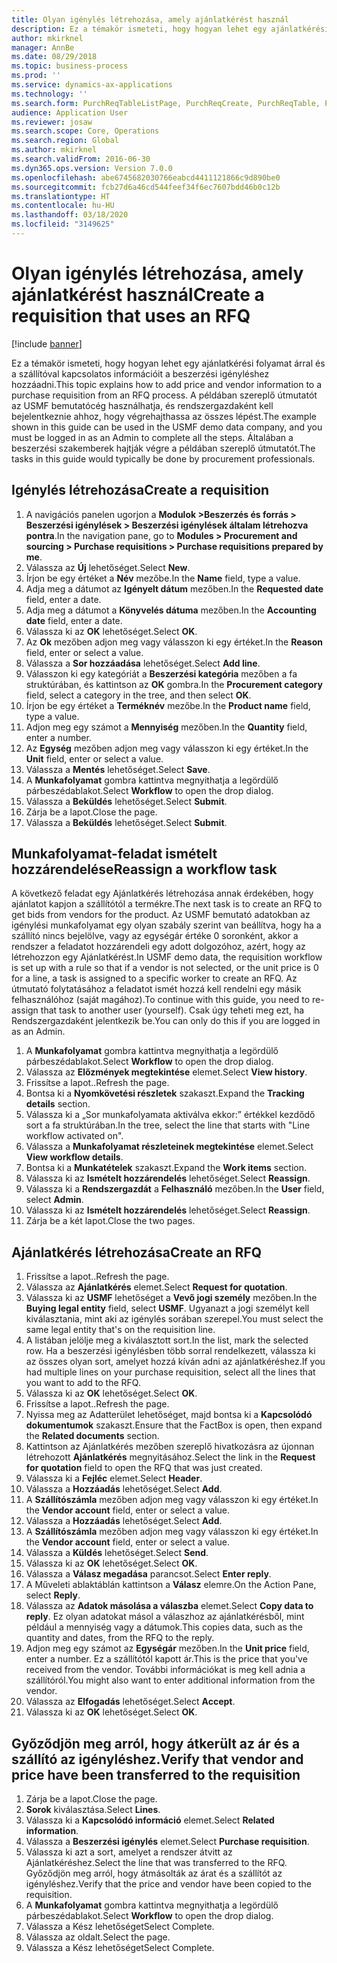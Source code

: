 ```yaml
---
title: Olyan igénylés létrehozása, amely ajánlatkérést használ
description: Ez a témakör ismeteti, hogy hogyan lehet egy ajánlatkérési folyamat árral és a szállítóval kapcsolatos információit a beszerzési igényléshez hozzáadni.
author: mkirknel
manager: AnnBe
ms.date: 08/29/2018
ms.topic: business-process
ms.prod: ''
ms.service: dynamics-ax-applications
ms.technology: ''
ms.search.form: PurchReqTableListPage, PurchReqCreate, PurchReqTable, PurchReqLineRelatedDocuments, EcoResCategorySingleLookup, PurchReqWorkflowDropDialog, WorkflowSubmitDialog, WorkflowStatus, WorkflowWorkItemActionDialog, WorkflowUserListLookup, PurchReqCopyRFQ, SysDataAreaSelectLookup, PurchRFQCaseTable, PurchRFQEditLines, PurchRFQReplyTable, UnitOfMeasureLookup
audience: Application User
ms.reviewer: josaw
ms.search.scope: Core, Operations
ms.search.region: Global
ms.author: mkirknel
ms.search.validFrom: 2016-06-30
ms.dyn365.ops.version: Version 7.0.0
ms.openlocfilehash: abe6745682030766eabcd4411121866c9d890be0
ms.sourcegitcommit: fcb27d6a46cd544feef34f6ec7607bdd46b0c12b
ms.translationtype: HT
ms.contentlocale: hu-HU
ms.lasthandoff: 03/18/2020
ms.locfileid: "3149625"
---
```

# <a name="create-a-requisition-that-uses-an-rfq"></a><span data-ttu-id="44f64-103">Olyan igénylés létrehozása, amely ajánlatkérést használ</span><span class="sxs-lookup"><span data-stu-id="44f64-103">Create a requisition that uses an RFQ</span></span>

[!include [banner](../../includes/banner.md)]

<span data-ttu-id="44f64-104">Ez a témakör ismeteti, hogy hogyan lehet egy ajánlatkérési folyamat árral és a szállítóval kapcsolatos információit a beszerzési igényléshez hozzáadni.</span><span class="sxs-lookup"><span data-stu-id="44f64-104">This topic explains how to add price and vendor information to a purchase requisition from an RFQ process.</span></span> <span data-ttu-id="44f64-105">A példában szereplő útmutatót az USMF bemutatócég használhatja, és rendszergazdaként kell bejelentkeznie ahhoz, hogy végrehajthassa az összes lépést.</span><span class="sxs-lookup"><span data-stu-id="44f64-105">The example shown in this guide can be used in the USMF demo data company, and you must be logged in as an Admin to complete all the steps.</span></span> <span data-ttu-id="44f64-106">Általában a beszerzési szakemberek hajtják végre a példában szereplő útmutatót.</span><span class="sxs-lookup"><span data-stu-id="44f64-106">The tasks in this guide would typically be done by procurement professionals.</span></span>


## <a name="create-a-requisition"></a><span data-ttu-id="44f64-107">Igénylés létrehozása</span><span class="sxs-lookup"><span data-stu-id="44f64-107">Create a requisition</span></span>
1. <span data-ttu-id="44f64-108">A navigációs panelen ugorjon a **Modulok >Beszerzés és forrás > Beszerzési igénylések > Beszerzési igénylések általam létrehozva pontra**.</span><span class="sxs-lookup"><span data-stu-id="44f64-108">In the navigation pane, go to **Modules > Procurement and sourcing > Purchase requisitions > Purchase requisitions prepared by me**.</span></span>
2. <span data-ttu-id="44f64-109">Válassza az **Új** lehetőséget.</span><span class="sxs-lookup"><span data-stu-id="44f64-109">Select **New**.</span></span>
3. <span data-ttu-id="44f64-110">Írjon be egy értéket a **Név** mezőbe.</span><span class="sxs-lookup"><span data-stu-id="44f64-110">In the **Name** field, type a value.</span></span>
4. <span data-ttu-id="44f64-111">Adja meg a dátumot az **Igényelt dátum** mezőben.</span><span class="sxs-lookup"><span data-stu-id="44f64-111">In the **Requested date** field, enter a date.</span></span>
5. <span data-ttu-id="44f64-112">Adja meg a dátumot a **Könyvelés dátuma** mezőben.</span><span class="sxs-lookup"><span data-stu-id="44f64-112">In the **Accounting date** field, enter a date.</span></span>
6. <span data-ttu-id="44f64-113">Válassza ki az **OK** lehetőséget.</span><span class="sxs-lookup"><span data-stu-id="44f64-113">Select **OK**.</span></span>
7. <span data-ttu-id="44f64-114">Az **Ok** mezőben adjon meg vagy válasszon ki egy értéket.</span><span class="sxs-lookup"><span data-stu-id="44f64-114">In the **Reason** field, enter or select a value.</span></span>
8. <span data-ttu-id="44f64-115">Válassza a **Sor hozzáadása** lehetőséget.</span><span class="sxs-lookup"><span data-stu-id="44f64-115">Select **Add line**.</span></span>
9. <span data-ttu-id="44f64-116">Válasszon ki egy kategóriát a **Beszerzési kategória** mezőben a fa struktúrában, és kattintson az **OK** gombra.</span><span class="sxs-lookup"><span data-stu-id="44f64-116">In the **Procurement category** field, select a category in the tree, and then select **OK**.</span></span>
10. <span data-ttu-id="44f64-117">Írjon be egy értéket a **Terméknév** mezőbe.</span><span class="sxs-lookup"><span data-stu-id="44f64-117">In the **Product name** field, type a value.</span></span>
11. <span data-ttu-id="44f64-118">Adjon meg egy számot a **Mennyiség** mezőben.</span><span class="sxs-lookup"><span data-stu-id="44f64-118">In the **Quantity** field, enter a number.</span></span>
12. <span data-ttu-id="44f64-119">Az **Egység** mezőben adjon meg vagy válasszon ki egy értéket.</span><span class="sxs-lookup"><span data-stu-id="44f64-119">In the **Unit** field, enter or select a value.</span></span>
13. <span data-ttu-id="44f64-120">Válassza a **Mentés** lehetőséget.</span><span class="sxs-lookup"><span data-stu-id="44f64-120">Select **Save**.</span></span>
14. <span data-ttu-id="44f64-121">A **Munkafolyamat** gombra kattintva megnyithatja a legördülő párbeszédablakot.</span><span class="sxs-lookup"><span data-stu-id="44f64-121">Select **Workflow** to open the drop dialog.</span></span>
15. <span data-ttu-id="44f64-122">Válassza a **Beküldés** lehetőséget.</span><span class="sxs-lookup"><span data-stu-id="44f64-122">Select **Submit**.</span></span>
16. <span data-ttu-id="44f64-123">Zárja be a lapot.</span><span class="sxs-lookup"><span data-stu-id="44f64-123">Close the page.</span></span>
17. <span data-ttu-id="44f64-124">Válassza a **Beküldés** lehetőséget.</span><span class="sxs-lookup"><span data-stu-id="44f64-124">Select **Submit**.</span></span>

## <a name="reassign-a-workflow-task"></a><span data-ttu-id="44f64-125">Munkafolyamat-feladat ismételt hozzárendelése</span><span class="sxs-lookup"><span data-stu-id="44f64-125">Reassign a workflow task</span></span>
<span data-ttu-id="44f64-126">A következő feladat egy Ajánlatkérés létrehozása annak érdekében, hogy ajánlatot kapjon a szállítótól a termékre.</span><span class="sxs-lookup"><span data-stu-id="44f64-126">The next task is to create an RFQ to get bids from vendors for the product.</span></span> <span data-ttu-id="44f64-127">Az USMF bemutató adatokban az igénylési munkafolyamat egy olyan szabály szerint van beállítva, hogy ha a szállító nincs bejelölve, vagy az egységár értéke 0 soronként, akkor a rendszer a feladatot hozzárendeli egy adott dolgozóhoz, azért, hogy az létrehozzon egy Ajánlatkérést.</span><span class="sxs-lookup"><span data-stu-id="44f64-127">In USMF demo data, the requisition workflow is set up with a rule so that if a vendor is not selected, or the unit price is 0 for a line, a task is assigned to a specific worker to create an RFQ.</span></span> <span data-ttu-id="44f64-128">Az útmutató folytatásához a feladatot ismét hozzá kell rendelni egy másik felhasználóhoz (saját magához).</span><span class="sxs-lookup"><span data-stu-id="44f64-128">To continue with this guide, you need to re-assign that task to another user (yourself).</span></span> <span data-ttu-id="44f64-129">Csak úgy teheti meg ezt, ha Rendszergazdaként jelentkezik be.</span><span class="sxs-lookup"><span data-stu-id="44f64-129">You can only do this if you are logged in as an Admin.</span></span>  

1. <span data-ttu-id="44f64-130">A **Munkafolyamat** gombra kattintva megnyithatja a legördülő párbeszédablakot.</span><span class="sxs-lookup"><span data-stu-id="44f64-130">Select **Workflow** to open the drop dialog.</span></span>
2. <span data-ttu-id="44f64-131">Válassza az **Előzmények megtekintése** elemet.</span><span class="sxs-lookup"><span data-stu-id="44f64-131">Select **View history**.</span></span>
3. <span data-ttu-id="44f64-132">Frissítse a lapot..</span><span class="sxs-lookup"><span data-stu-id="44f64-132">Refresh the page.</span></span>
4. <span data-ttu-id="44f64-133">Bontsa ki a **Nyomkövetési részletek** szakaszt.</span><span class="sxs-lookup"><span data-stu-id="44f64-133">Expand the **Tracking details** section.</span></span>
5. <span data-ttu-id="44f64-134">Válassza ki a „Sor munkafolyamata aktiválva ekkor:” értékkel kezdődő sort a fa struktúrában.</span><span class="sxs-lookup"><span data-stu-id="44f64-134">In the tree, select the line that starts with "Line workflow activated on".</span></span>
6. <span data-ttu-id="44f64-135">Válassza a **Munkafolyamat részleteinek megtekintése** elemet.</span><span class="sxs-lookup"><span data-stu-id="44f64-135">Select **View workflow details**.</span></span>
7. <span data-ttu-id="44f64-136">Bontsa ki a **Munkatételek** szakaszt.</span><span class="sxs-lookup"><span data-stu-id="44f64-136">Expand the **Work items** section.</span></span>
8. <span data-ttu-id="44f64-137">Válassza ki az **Ismételt hozzárendelés** lehetőséget.</span><span class="sxs-lookup"><span data-stu-id="44f64-137">Select **Reassign**.</span></span>
9. <span data-ttu-id="44f64-138">Válassza ki a **Rendszergazdát** a **Felhasználó** mezőben.</span><span class="sxs-lookup"><span data-stu-id="44f64-138">In the **User** field, select **Admin**.</span></span>
10. <span data-ttu-id="44f64-139">Válassza ki az **Ismételt hozzárendelés** lehetőséget.</span><span class="sxs-lookup"><span data-stu-id="44f64-139">Select **Reassign**.</span></span>
11. <span data-ttu-id="44f64-140">Zárja be a két lapot.</span><span class="sxs-lookup"><span data-stu-id="44f64-140">Close the two pages.</span></span>

## <a name="create-an-rfq"></a><span data-ttu-id="44f64-141">Ajánlatkérés létrehozása</span><span class="sxs-lookup"><span data-stu-id="44f64-141">Create an RFQ</span></span>

1. <span data-ttu-id="44f64-142">Frissítse a lapot..</span><span class="sxs-lookup"><span data-stu-id="44f64-142">Refresh the page.</span></span>
2. <span data-ttu-id="44f64-143">Válassza az **Ajánlatkérés** elemet.</span><span class="sxs-lookup"><span data-stu-id="44f64-143">Select **Request for quotation**.</span></span>
3. <span data-ttu-id="44f64-144">Válassza ki az **USMF** lehetőséget a **Vevő jogi személy** mezőben.</span><span class="sxs-lookup"><span data-stu-id="44f64-144">In the **Buying legal entity** field, select **USMF**.</span></span> <span data-ttu-id="44f64-145">Ugyanazt a jogi személyt kell kiválasztania, mint aki az igénylés sorában szerepel.</span><span class="sxs-lookup"><span data-stu-id="44f64-145">You must select the same legal entity that's on the requisition line.</span></span>  
4. <span data-ttu-id="44f64-146">A listában jelölje meg a kiválasztott sort.</span><span class="sxs-lookup"><span data-stu-id="44f64-146">In the list, mark the selected row.</span></span> <span data-ttu-id="44f64-147">Ha a beszerzési igénylésben több sorral rendelkezett, válassza ki az összes olyan sort, amelyet hozzá kíván adni az ajánlatkéréshez.</span><span class="sxs-lookup"><span data-stu-id="44f64-147">If you had multiple lines on your purchase requisition, select all the lines that you want to add to the RFQ.</span></span>  
5. <span data-ttu-id="44f64-148">Válassza ki az **OK** lehetőséget.</span><span class="sxs-lookup"><span data-stu-id="44f64-148">Select **OK**.</span></span>
6. <span data-ttu-id="44f64-149">Frissítse a lapot..</span><span class="sxs-lookup"><span data-stu-id="44f64-149">Refresh the page.</span></span>
7. <span data-ttu-id="44f64-150">Nyissa meg az Adatterület lehetőséget, majd bontsa ki a **Kapcsolódó dokumentumok** szakaszt.</span><span class="sxs-lookup"><span data-stu-id="44f64-150">Ensure that the FactBox is open, then expand the **Related documents** section.</span></span>
8. <span data-ttu-id="44f64-151">Kattintson az Ajánlatkérés mezőben szereplő hivatkozásra az újonnan létrehozott **Ajánlatkérés** megnyitásához.</span><span class="sxs-lookup"><span data-stu-id="44f64-151">Select the link in the **Request for quotation** field to open the RFQ that was just created.</span></span>
9. <span data-ttu-id="44f64-152">Válassza ki a **Fejléc** elemet.</span><span class="sxs-lookup"><span data-stu-id="44f64-152">Select **Header**.</span></span>
10. <span data-ttu-id="44f64-153">Válassza a **Hozzáadás** lehetőséget.</span><span class="sxs-lookup"><span data-stu-id="44f64-153">Select **Add**.</span></span>
11. <span data-ttu-id="44f64-154">A **Szállítószámla** mezőben adjon meg vagy válasszon ki egy értéket.</span><span class="sxs-lookup"><span data-stu-id="44f64-154">In the **Vendor account** field, enter or select a value.</span></span>
12. <span data-ttu-id="44f64-155">Válassza a **Hozzáadás** lehetőséget.</span><span class="sxs-lookup"><span data-stu-id="44f64-155">Select **Add**.</span></span>
13. <span data-ttu-id="44f64-156">A **Szállítószámla** mezőben adjon meg vagy válasszon ki egy értéket.</span><span class="sxs-lookup"><span data-stu-id="44f64-156">In the **Vendor account** field, enter or select a value.</span></span>
14. <span data-ttu-id="44f64-157">Válassza a **Küldés** lehetőséget.</span><span class="sxs-lookup"><span data-stu-id="44f64-157">Select **Send**.</span></span>
15. <span data-ttu-id="44f64-158">Válassza ki az **OK** lehetőséget.</span><span class="sxs-lookup"><span data-stu-id="44f64-158">Select **OK**.</span></span>
16. <span data-ttu-id="44f64-159">Válassza a **Válasz megadása** parancsot.</span><span class="sxs-lookup"><span data-stu-id="44f64-159">Select **Enter reply**.</span></span>
17. <span data-ttu-id="44f64-160">A Műveleti ablaktáblán kattintson a **Válasz** elemre.</span><span class="sxs-lookup"><span data-stu-id="44f64-160">On the Action Pane, select **Reply**.</span></span>
18. <span data-ttu-id="44f64-161">Válassza az **Adatok másolása a válaszba** elemet.</span><span class="sxs-lookup"><span data-stu-id="44f64-161">Select **Copy data to reply**.</span></span> <span data-ttu-id="44f64-162">Ez olyan adatokat másol a válaszhoz az ajánlatkérésből, mint például a mennyiség vagy a dátumok.</span><span class="sxs-lookup"><span data-stu-id="44f64-162">This copies data, such as the quantity and dates, from the RFQ to the reply.</span></span>  
19. <span data-ttu-id="44f64-163">Adjon meg egy számot az **Egységár** mezőben.</span><span class="sxs-lookup"><span data-stu-id="44f64-163">In the **Unit price** field, enter a number.</span></span> <span data-ttu-id="44f64-164">Ez a szállítótól kapott ár.</span><span class="sxs-lookup"><span data-stu-id="44f64-164">This is the price that you've received from the vendor.</span></span> <span data-ttu-id="44f64-165">További információkat is meg kell adnia a szállítóról.</span><span class="sxs-lookup"><span data-stu-id="44f64-165">You might also want to enter additional information from the vendor.</span></span>  
20. <span data-ttu-id="44f64-166">Válassza az **Elfogadás** lehetőséget.</span><span class="sxs-lookup"><span data-stu-id="44f64-166">Select **Accept**.</span></span>
21. <span data-ttu-id="44f64-167">Válassza ki az **OK** lehetőséget.</span><span class="sxs-lookup"><span data-stu-id="44f64-167">Select **OK**.</span></span>

## <a name="verify-that-vendor-and-price-have-been-transferred-to-the-requisition"></a><span data-ttu-id="44f64-168">Győződjön meg arról, hogy átkerült az ár és a szállító az igényléshez.</span><span class="sxs-lookup"><span data-stu-id="44f64-168">Verify that vendor and price have been transferred to the requisition</span></span>
1. <span data-ttu-id="44f64-169">Zárja be a lapot.</span><span class="sxs-lookup"><span data-stu-id="44f64-169">Close the page.</span></span>
2. <span data-ttu-id="44f64-170">**Sorok** kiválasztása.</span><span class="sxs-lookup"><span data-stu-id="44f64-170">Select **Lines**.</span></span>
3. <span data-ttu-id="44f64-171">Válassza ki a **Kapcsolódó információ** elemet.</span><span class="sxs-lookup"><span data-stu-id="44f64-171">Select **Related information**.</span></span>
4. <span data-ttu-id="44f64-172">Válassza a **Beszerzési igénylés** elemet.</span><span class="sxs-lookup"><span data-stu-id="44f64-172">Select **Purchase requisition**.</span></span>
5. <span data-ttu-id="44f64-173">Válassza ki azt a sort, amelyet a rendszer átvitt az Ajánlatkéréshez.</span><span class="sxs-lookup"><span data-stu-id="44f64-173">Select the line that was transferred to the RFQ.</span></span> <span data-ttu-id="44f64-174">Győződjön meg arról, hogy átmásolták az árat és a szállítót az igényléshez.</span><span class="sxs-lookup"><span data-stu-id="44f64-174">Verify that the price and vendor have been copied to the requisition.</span></span>  
6. <span data-ttu-id="44f64-175">A **Munkafolyamat** gombra kattintva megnyithatja a legördülő párbeszédablakot.</span><span class="sxs-lookup"><span data-stu-id="44f64-175">Select **Workflow** to open the drop dialog.</span></span>
7. <span data-ttu-id="44f64-176">Válassza a Kész lehetőséget</span><span class="sxs-lookup"><span data-stu-id="44f64-176">Select Complete.</span></span>
8. <span data-ttu-id="44f64-177">Válassza az oldalt.</span><span class="sxs-lookup"><span data-stu-id="44f64-177">Select the page.</span></span>
9. <span data-ttu-id="44f64-178">Válassza a Kész lehetőséget</span><span class="sxs-lookup"><span data-stu-id="44f64-178">Select Complete.</span></span>

